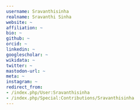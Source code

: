 ```yaml
---
username: Sravanthisinha
realname: Sravanthi Sinha
website: ~
affiliation: ~
bio: ~
github: ~
orcid: ~
linkedin: ~
googlescholar: ~
wikidata: ~
twitter: ~
mastodon-url: ~
meta: ~
instagram: ~
redirect_from:
- /index.php/User:Sravanthisinha
- /index.php/Special:Contributions/Sravanthisinha
---
```

